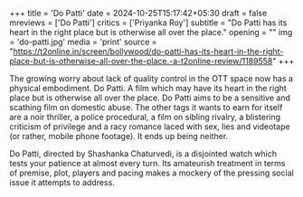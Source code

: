 +++
title = 'Do Patti'
date = 2024-10-25T15:17:42+05:30
draft = false
mreviews = ['Do Patti']
critics = ['Priyanka Roy']
subtitle = "Do Patti has its heart in the right place but is otherwise all over the place."
opening = ""
img = 'do-patti.jpg'
media = 'print'
source = "https://t2online.in/screen/bollywood/do-patti-has-its-heart-in-the-right-place-but-is-otherwise-all-over-the-place.-a-t2online-review/1189558"
+++

The growing worry about lack of quality control in the OTT space now has a physical embodiment. Do Patti. A film which may have its heart in the right place but is otherwise all over the place. Do Patti aims to be a sensitive and scathing film on domestic abuse. The other tags it wants to earn for itself are a noir thriller, a police procedural, a film on sibling rivalry, a blistering criticism of privilege and a racy romance laced with sex, lies and videotape (or rather, mobile phone footage). It ends up being neither.

Do Patti, directed by Shashanka Chaturvedi, is a disjointed watch which tests your patience at almost every turn. Its amateurish treatment in terms of premise, plot, players and pacing makes a mockery of the pressing social issue it attempts to address.
